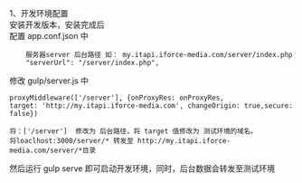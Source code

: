 1、开发环境配置  
    安装开发版本，安装完成后  
    配置 app.conf.json 中  

        服务器server 后台路径 如： my.itapi.iforce-media.com/server/index.php  
        "serverUrl": "/server/index.php",   

修改 gulp/server.js 中  

    proxyMiddleware(['/server'], {onProxyRes: onProxyRes, 
    target: 'http://my.itapi.iforce-media.com', changeOrigin: true,secure: false})  

    将：['/server']  修改为 后台路径，将 target 值修改为 测试环境的域名。
    将loaclhost:3000/server/* 转发至 http://my.itapi.iforce-media.com/server/*目录  


然后运行 gulp serve 即可启动开发环境，同时，后台数据会转发至测试环境